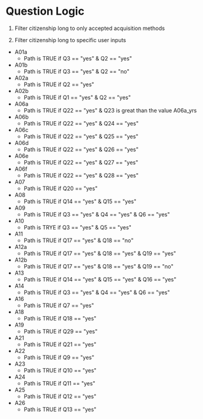 # Question Logic

1. Filter citizenship long to only accepted acquisition methods

2. Filter citizenship long to specific user inputs
* A01a
  - Path is TRUE if Q3 == "yes" & Q2 == "yes"
* A01b
  - Path is TRUE if Q3 == "yes" & Q2 == "no"
* A02a
  - Path is TRUE if Q2 == "yes"
* A02b
  - Path is TRUE if Q1 == "yes" & Q2 == "yes"
* A06a
  - Path is TRUE if Q22 == "yes" & Q23 is great than the value A06a_yrs
* A06b
  - Path is TRUE if Q22 == "yes" & Q24 == "yes"
* A06c
  - Path is TRUE if Q22 == "yes" & Q25 == "yes"
* A06d
  - Path is TRUE if Q22 == "yes" & Q26 == "yes"
* A06e
  - Path is TRUE if Q22 == "yes" & Q27 == "yes"
* A06f
  - Path is TRUE if Q22 == "yes" & Q28 == "yes"
* A07
  - Path is TRUE if Q20 == "yes"
* A08
  - Path is TRUE if Q14 == "yes" & Q15 == "yes"
* A09
  - Path is TRUE if Q3 == "yes" & Q4 == "yes" & Q6 == "yes"
* A10
  - Path is TRYE if Q3 == "yes" & Q5 == "yes"
* A11
  - Path is TRUE if Q17 == "yes" & Q18 == "no"
* A12a
  - Path is TRUE if Q17 == "yes" & Q18 == "yes" & Q19 == "yes"
* A12b
  - Path is TRUE if Q17 == "yes" & Q18 == "yes" & Q19 == "no"
* A13
  - Path is TRUE if Q14 == "yes" & Q15 == "yes" & Q16 == "yes"
* A14
  - Path is TRUE if Q3 == "yes" & Q4 == "yes" & Q6 == "yes"
* A16
  - Path is TRUE if Q7 == "yes"
* A18
  - Path is TRUE if Q18 == "yes"
* A19
  - Path is TRUE if Q29 == "yes"
* A21
  - Path is TRUE if Q21 == "yes"
* A22
  - Path is TRUE if Q9 == "yes"
* A23
  - Path is TRUE if Q10 == "yes"
* A24
  - Path is TRUE if Q11 == "yes"
* A25
  - Path is TRUE if Q12 == "yes"
* A26
  - Path is TRUE if Q13 == "yes"
